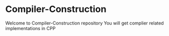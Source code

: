 # Compiler-Construction
Welcome to Compiler-Construction repository
You will get complier related implementations in CPP
